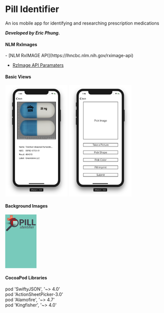 <h1>Pill Identifier</h1>

An ios mobile app for identifying and researching
prescription medications

***Developed by Eric Phung.***

<h4>NLM RxImages</h4>
- [NLM RxIMAGE API](https://lhncbc.nlm.nih.gov/rximage-api)

- [RzImage API Paramaters](https://rxnav.nlm.nih.gov/RxImageAPIParameters.html)


<h4>Basic Views</h4>
<img src="./Screens/displaypill.png" alt="display-page" width="200px"/>
<img src="./Screens/originalsearch.png" alt="search-page" width="200px"/>
<br>

<h4>Background Images</h4>
<img src="./Screens/cherylbackground.png" alt="page-background" width="100px"/>

<h4>CocoaPod Libraries</h4>
pod 'SwiftyJSON', '~> 4.0' <br>
pod 'ActionSheetPicker-3.0' <br>
pod 'Alamofire', '~> 4.7' <br>
pod 'Kingfisher', '~> 4.0' <br>

